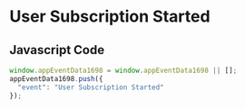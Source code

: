 # User Subscription Started

## Javascript Code
```js
window.appEventData1698 = window.appEventData1698 || [];
appEventData1698.push({
  "event": "User Subscription Started"
});
```




